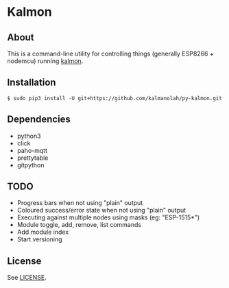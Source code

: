 Kalmon
======

## About

This is a command-line utility for controlling things (generally ESP8266 +
nodemcu) running [kalmon](https://github.com/kalmanolah/kalmon-ESP8266).

## Installation

```
$ sudo pip3 install -U git+https://github.com/kalmanolah/py-kalmon.git
```

## Dependencies

* python3
* click
* paho-mqtt
* prettytable
* gitpython

## TODO

* Progress bars when not using "plain" output
* Coloured success/error state when not using "plain" output
* Executing against multiple nodes using masks (eg: "ESP-1515*")
* Module toggle, add, remove, list commands
* Add module index
* Start versioning

## License

See [LICENSE](LICENSE).
